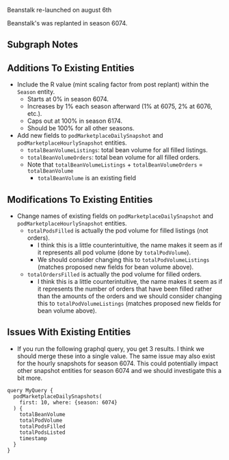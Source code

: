 Beanstalk re-launched on august 6th 

Beanstalk's was replanted in season 6074.

## Subgraph Notes

## Additions To Existing Entities 

- Include the R value (mint scaling factor from post replant) within the `Season` entity. 
  - Starts at 0% in season 6074. 
  - Increases by 1% each season afterward (1% at 6075, 2% at 6076, etc.). 
  - Caps out at 100% in season 6174.
  - Should be 100% for all other seasons. 
- Add new fields to `podMarketplaceDailySnapshot` and `podMarketplaceHourlySnapshot` entities. 
  - `totalBeanVolumeListings`: total bean volume for all filled listings. 
  - `totalBeanVolumeOrders`: total bean volume for all filled orders.
  - Note that `totalBeanVolumeListings` + `totalBeanVolumeOrders` = `totalBeanVolume` 
    - `totalBeanVolume` is an existing field 

## Modifications To Existing Entities 

- Change names of existing fields on `podMarketplaceDailySnapshot` and `podMarketplaceHourlySnapshot` entities. 
  - `totalPodsFilled` is actually the pod volume for filled listings (not orders). 
    - I think this is a little counterintuitive, the name makes it seem as if it represents all pod volume (done by `totalPodVolume`). 
    - We should consider changing this to `totalPodVolumeListings` (matches proposed new fields for bean volume above). 
  - `totalOrdersFilled` is actually the pod volume for filled orders. 
    - I think this is a little counterintuitive, the name makes it seem as if it represents the number of orders that have been filled rather than the amounts of the orders 
  and we should consider changing this to `totalPodVolumeListings` (matches proposed new fields for bean volume above). 

## Issues With Existing Entities 

  - If you run the following graphql query, you get 3 results. I think we should merge these into a single value. The same issue 
    may also exist for the hourly snapshots for season 6074. This could potentially impact other snapshot entities for season 6074 and we should investigate this a bit more. 
```
query MyQuery {
  podMarketplaceDailySnapshots(
    first: 10, where: {season: 6074}
  ) {
    totalBeanVolume
    totalPodVolume
    totalPodsFilled
    totalPodsListed
    timestamp
  }
}
```
